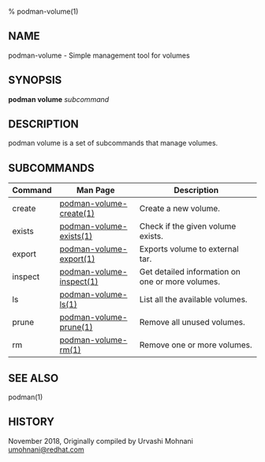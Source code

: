 % podman-volume(1)

## NAME
podman\-volume - Simple management tool for volumes

## SYNOPSIS
**podman volume** *subcommand*

## DESCRIPTION
podman volume is a set of subcommands that manage volumes.

## SUBCOMMANDS

| Command | Man Page                                               | Description                                                                    |
| ------- | ------------------------------------------------------ | ------------------------------------------------------------------------------ |
| create  | [podman-volume-create(1)](podman-volume-create.1.md)   | Create a new volume.                                                           |
| exists  | [podman-volume-exists(1)](podman-volume-exists.1.md)   | Check if the given volume exists.                                              |
| export  | [podman-volume-export(1)](podman-volume-export.1.md)   | Exports volume to external tar.                                                |
| inspect | [podman-volume-inspect(1)](podman-volume-inspect.1.md) | Get detailed information on one or more volumes.                               |
| ls      | [podman-volume-ls(1)](podman-volume-ls.1.md)           | List all the available volumes.                                                |
| prune   | [podman-volume-prune(1)](podman-volume-prune.1.md)     | Remove all unused volumes.                                                     |
| rm      | [podman-volume-rm(1)](podman-volume-rm.1.md)           | Remove one or more volumes.                                                    |

## SEE ALSO
podman(1)

## HISTORY
November 2018, Originally compiled by Urvashi Mohnani <umohnani@redhat.com>
